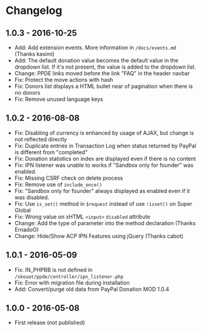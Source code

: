 # Changelog

## 1.0.3 - 2016-10-25
- Add: Add extension events. More information in `/docs/events.md` (Thanks kasimi)
- Add: The default donation value becomes the default value in the dropdown list. If it's not present, the value is added to the dropdown list.
- Change: PPDE links moved before the link "FAQ" in the header navbar
- Fix: Protect the move actions with hash
- Fix: Donors list displays a HTML bullet near of pagination when there is no donors
- Fix: Remove unused language keys

## 1.0.2 - 2016-08-08
- Fix: Disabling of currency is enhanced by usage of AJAX, but change is not reflected directly
- Fix: Duplicate entries in Transaction Log when status returned by PayPal is different from "completed"
- Fix: Donation statistics on index are displayed even if there is no content
- Fix: IPN listener was unable to works if "Sandbox only for founder" was enabled.
- Fix: Missing CSRF check on delete process
- Fix: Remove use of `include_once()`
- Fix: "Sandbox only for founder" always displayed as enabled even if it was disabled.
- Fix: Use `is_set()` method in `$request` instead of use `!isset()` on Super Global
- Fix: Wrong value on xHTML `<input>` `disabled` attribute
- Change: Add the type of parameter into the method declaration (Thanks ErnadoO)
- Change: Hide/Show ACP IPN Features using jQuery (Thanks cabot)

## 1.0.1 - 2016-05-09

- Fix: IN_PHPBB is not defined in `/skouat/ppde/controller/ipn_listener.php`
- Fix: Error with migration file during installation
- Add: Convert/purge old data from PayPal Donation MOD 1.0.4

## 1.0.0 - 2016-05-08

- First release (not published)
